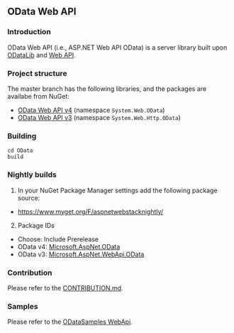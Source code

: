 ## OData Web API

### Introduction
OData Web API (i.e., ASP.NET Web API OData) is a server library built upon [ODataLib](https://github.com/OData/odata.net/) and [Web API](http://www.asp.net/web-api).

### Project structure
The master branch has the following libraries, and the packages are availabe from NuGet:
 - [OData Web API v4](https://www.nuget.org/packages/Microsoft.AspNet.OData/) (namespace `System.Web.OData`) 
 - [OData Web API v3](https://www.nuget.org/packages/Microsoft.AspNet.WebApi.OData/) (namespace `System.Web.Http.OData`)
 
### Building
```
cd OData
build
```
### Nightly builds
1.	In your NuGet Package Manager settings add the following package source:
  * https://www.myget.org/F/aspnetwebstacknightly/
2.	Package IDs
  * Choose: Include Prerelease
  * OData v4: [Microsoft.AspNet.OData](https://www.myget.org/F/aspnetwebstacknightly/Packages?$filter=Id%20eq%20%27Microsoft.AspNet.OData%27&$select=Id,Version&$orderby=Version%20desc&$top=4&$format=application/json)
  * OData v3: [Microsoft.AspNet.WebApi.OData](https://www.myget.org/F/aspnetwebstacknightly/Packages?$filter=Id%20eq%20%27Microsoft.AspNet.WebApi.OData%27&$select=Id,Version&$orderby=Version%20desc&$top=4&$format=application/json)

### Contribution
Please refer to the [CONTRIBUTION.md](https://github.com/OData/WebApi/blob/master/CONTRIBUTION.md).

### Samples
Please refer to the [ODataSamples WebApi](https://github.com/OData/ODataSamples/tree/master/WebApi).
